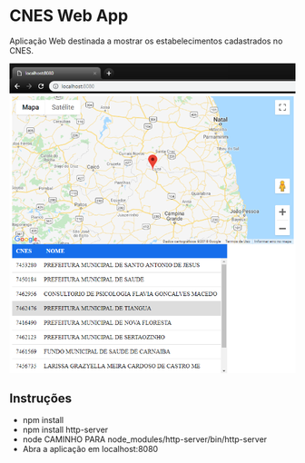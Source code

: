# CNES Web App

Aplicação Web destinada a mostrar os estabelecimentos cadastrados no CNES.

![Screenshot](images/screenshot.png)

## Instruções

- npm install
- npm install http-server
- node CAMINHO PARA node_modules/http-server/bin/http-server
- Abra a aplicação em localhost:8080